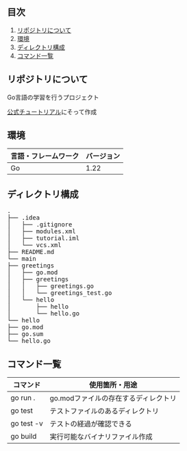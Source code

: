 ## 目次

1. [リポジトリについて](#リポジトリについて)
2. [環境](#環境)
3. [ディレクトリ構成](#ディレクトリ構成)
4. [コマンド一覧](#コマンド一覧)


## リポジトリについて
Go言語の学習を行うプロジェクト

[公式チュートリアル](https://go.dev/doc/tutorial/)にそって作成

## 環境

| 言語・フレームワーク            | バージョン   |
|-----------------------|---------|
| Go                    | 1.22    |

## ディレクトリ構成

<!-- Treコマンドを使ってディレクトリ構成を記載 -->

<pre>
.
├── .idea
│   ├── .gitignore
│   ├── modules.xml
│   ├── tutorial.iml
│   └── vcs.xml
├── README.md
└── main
├── greetings
│   ├── go.mod
│   ├── greetings
│   │   ├── greetings.go
│   │   └── greetings_test.go
│   └── hello
│       ├── hello
│       └── hello.go
└── hello
├── go.mod
├── go.sum
└── hello.go
</pre>

## コマンド一覧

| コマンド       | 使用箇所・用途               |
|------------|-----------------------|
| go run .   | go.modファイルの存在するディレクトリ |
| go test    | テストファイルのあるディレクトリ      |
| go test -v | テストの経過が確認できる          |
| go build   | 実行可能なバイナリファイル作成       |
